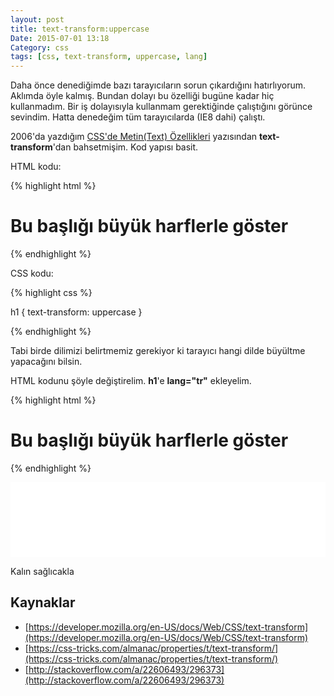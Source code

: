 ```yaml
---
layout: post
title: text-transform:uppercase
Date: 2015-07-01 13:18
Category: css
tags: [css, text-transform, uppercase, lang]
---
```


Daha önce denediğimde bazı tarayıcıların sorun çıkardığını hatırlıyorum. Aklımda öyle kalmış. Bundan dolayı bu özelliği bugüne kadar hiç kullanmadım. Bir iş dolayısıyla kullanmam gerektiğinde çalıştığını görünce sevindim. Hatta denedeğim tüm tarayıcılarda (IE8 dahi) çalıştı.

2006'da yazdığım [CSS'de Metin(Text) Özellikleri](/cssde-metintext-ozellikleri/) yazısından **text-transform**'dan bahsetmişim. Kod yapısı basit.

HTML kodu:

{% highlight html %}

<h1>Bu başlığı büyük harflerle göster</h1>

{% endhighlight %}

CSS kodu:

{% highlight css %}

h1 {
    text-transform: uppercase
}

{% endhighlight %}

Tabi birde dilimizi belirtmemiz gerekiyor ki tarayıcı hangi dilde büyültme yapacağını bilsin. 

HTML kodunu şöyle değiştirelim. **h1**'e **lang="tr"** ekleyelim.

{% highlight html %}

<h1 lang="tr">Bu başlığı büyük harflerle göster</h1>

{% endhighlight %}

<iframe height='120' scrolling='no' src='//codepen.io/fatihhayri/embed/gpzrdB/?height=120&theme-id=13521&default-tab=result' frameborder='no' allowtransparency='true' allowfullscreen='true' style='width: 100%;'>
</iframe>

Kalın sağlıcakla

## Kaynaklar

 - [https://developer.mozilla.org/en-US/docs/Web/CSS/text-transform](https://developer.mozilla.org/en-US/docs/Web/CSS/text-transform)
 - [https://css-tricks.com/almanac/properties/t/text-transform/](https://css-tricks.com/almanac/properties/t/text-transform/)
 - [http://stackoverflow.com/a/22606493/296373](http://stackoverflow.com/a/22606493/296373)